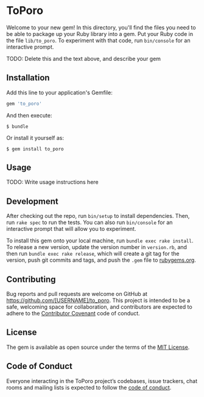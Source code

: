 # ToPoro

Welcome to your new gem! In this directory, you'll find the files you need to be able to package up your Ruby library into a gem. Put your Ruby code in the file `lib/to_poro`. To experiment with that code, run `bin/console` for an interactive prompt.

TODO: Delete this and the text above, and describe your gem

## Installation

Add this line to your application's Gemfile:

```ruby
gem 'to_poro'
```

And then execute:

    $ bundle

Or install it yourself as:

    $ gem install to_poro

## Usage

TODO: Write usage instructions here

## Development

After checking out the repo, run `bin/setup` to install dependencies. Then, run `rake spec` to run the tests. You can also run `bin/console` for an interactive prompt that will allow you to experiment.

To install this gem onto your local machine, run `bundle exec rake install`. To release a new version, update the version number in `version.rb`, and then run `bundle exec rake release`, which will create a git tag for the version, push git commits and tags, and push the `.gem` file to [rubygems.org](https://rubygems.org).

## Contributing

Bug reports and pull requests are welcome on GitHub at https://github.com/[USERNAME]/to_poro. This project is intended to be a safe, welcoming space for collaboration, and contributors are expected to adhere to the [Contributor Covenant](http://contributor-covenant.org) code of conduct.

## License

The gem is available as open source under the terms of the [MIT License](http://opensource.org/licenses/MIT).

## Code of Conduct

Everyone interacting in the ToPoro project’s codebases, issue trackers, chat rooms and mailing lists is expected to follow the [code of conduct](https://github.com/[USERNAME]/to_poro/blob/master/CODE_OF_CONDUCT.md).
